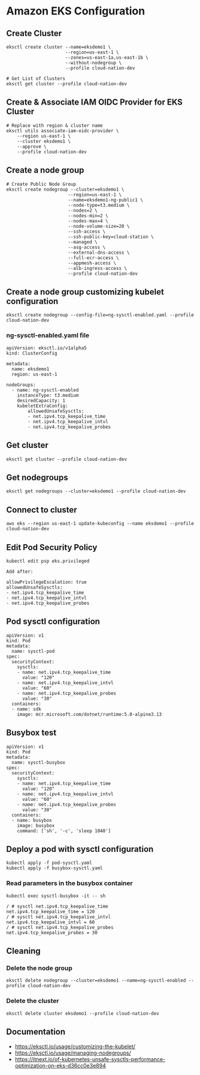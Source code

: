 # Amazon EKS Configuration

## Create Cluster

```
eksctl create cluster --name=eksdemo1 \
                      --region=us-east-1 \
                      --zones=us-east-1a,us-east-1b \
                      --without-nodegroup \
                      --profile cloud-nation-dev

# Get List of Clusters
eksctl get cluster --profile cloud-nation-dev
```

## Create & Associate IAM OIDC Provider for EKS Cluster

```
# Replace with region & cluster name
eksctl utils associate-iam-oidc-provider \
    --region us-east-1 \
    --cluster eksdemo1 \
    --approve \
    --profile cloud-nation-dev
```

## Create a node group

```
# Create Public Node Group   
eksctl create nodegroup --cluster=eksdemo1 \
                       --region=us-east-1 \
                       --name=eksdemo1-ng-public1 \
                       --node-type=t3.medium \
                       --nodes=2 \
                       --nodes-min=2 \
                       --nodes-max=4 \
                       --node-volume-size=20 \
                       --ssh-access \
                       --ssh-public-key=cloud-station \
                       --managed \
                       --asg-access \
                       --external-dns-access \
                       --full-ecr-access \
                       --appmesh-access \
                       --alb-ingress-access \
                       --profile cloud-nation-dev
```

## Create a node group customizing kubelet configuration

```
eksctl create nodegroup --config-file=ng-sysctl-enabled.yaml --profile cloud-nation-dev
```

### ng-sysctl-enabled.yaml file

```
apiVersion: eksctl.io/v1alpha5
kind: ClusterConfig

metadata:
  name: eksdemo1
  region: us-east-1

nodeGroups:
  - name: ng-sysctl-enabled
    instanceType: t3.medium
    desiredCapacity: 1
    kubeletExtraConfig:
        allowedUnsafeSysctls:
        - net.ipv4.tcp_keepalive_time
        - net.ipv4.tcp_keepalive_intvl
        - net.ipv4.tcp_keepalive_probes
```

## Get cluster

```
eksctl get cluster --profile cloud-nation-dev
```

## Get nodegroups 

```
eksctl get nodegroups --cluster=eksdemo1 --profile cloud-nation-dev
```

## Connect to cluster

```
aws eks --region us-east-1 update-kubeconfig --name eksdemo1 --profile cloud-nation-dev
```

## Edit Pod Security Policy

```
kubectl edit psp eks.privileged

Add after:

allowPrivilegeEscalation: true
allowedUnsafeSysctls:
- net.ipv4.tcp_keepalive_time
- net.ipv4.tcp_keepalive_intvl
- net.ipv4.tcp_keepalive_probes
```

## Pod sysctl configuration

```
apiVersion: v1
kind: Pod
metadata:
  name: sysctl-pod
spec:
  securityContext:
    sysctls:
    - name: net.ipv4.tcp_keepalive_time
      value: "120"
    - name: net.ipv4.tcp_keepalive_intvl
      value: "60"
    - name: net.ipv4.tcp_keepalive_probes
      value: "30" 
  containers:
  - name: sdk
    image: mcr.microsoft.com/dotnet/runtime:5.0-alpine3.13
```

## Busybox test

```
apiVersion: v1
kind: Pod
metadata:
  name: sysctl-busybox
spec:
  securityContext:
    sysctls:
    - name: net.ipv4.tcp_keepalive_time
      value: "120"
    - name: net.ipv4.tcp_keepalive_intvl
      value: "60"
    - name: net.ipv4.tcp_keepalive_probes
      value: "30" 
  containers:
  - name: busybox
    image: busybox
    command: ['sh', '-c', 'sleep 1048']
```

## Deploy a pod with sysctl configuration

```
kubectl apply -f pod-sysctl.yaml
kubectl apply -f busybox-sysctl.yaml
```

### Read parameters in the busybox container

```
kubectl exec sysctl-busybox -it -- sh

/ # sysctl net.ipv4.tcp_keepalive_time
net.ipv4.tcp_keepalive_time = 120
/ # sysctl net.ipv4.tcp_keepalive_intvl
net.ipv4.tcp_keepalive_intvl = 60
/ # sysctl net.ipv4.tcp_keepalive_probes
net.ipv4.tcp_keepalive_probes = 30
```

## Cleaning

### Delete the node group

```
eksctl delete nodegroup --cluster=eksdemo1 --name=ng-sysctl-enabled --profile cloud-nation-dev
```

### Delete the cluster

```
eksctl delete cluster eksdemo1 --profile cloud-nation-dev
```

## Documentation

- https://eksctl.io/usage/customizing-the-kubelet/
- https://eksctl.io/usage/managing-nodegroups/
- https://itnext.io/of-kubernetes-unsafe-sysctls-performance-optimization-on-eks-d36cc0e3e894
